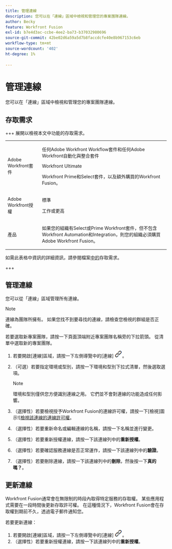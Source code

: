 ```yaml
---
title: 管理連線
description: 您可以在「連線」區域中檢視和管理您的專案團隊連線。
author: Becky
feature: Workfront Fusion
exl-id: b7e4d3ac-ccbe-4ee2-ba73-b37032980696
source-git-commit: 42be02d6a59a5d7b8faccdcfe40e8b967153c6eb
workflow-type: tm+mt
source-wordcount: '402'
ht-degree: 1%

---
```


# 管理連線

您可以在「連線」區域中檢視和管理您的專案團隊連線。

## 存取需求

+++ 展開以檢視本文中功能的存取需求。

<table style="table-layout:auto">
 <col> 
 <col> 
 <tbody> 
  <tr> 
   <td role="rowheader">Adobe Workfront套件</td> 
   <td> <p>任何Adobe Workfront Workflow套件和任何Adobe Workfront自動化與整合套件</p><p>Workfront Ultimate</p><p>Workfront Prime和Select套件，以及額外購買的Workfront Fusion。</p> </td> 
  </tr> 
  <tr data-mc-conditions=""> 
   <td role="rowheader">Adobe Workfront授權</td> 
   <td> <p>標準</p><p>工作或更高</p> </td> 
  </tr> 
  <tr> 
   <td role="rowheader">產品</td> 
   <td>
   <p>如果您的組織有Select或Prime Workfront套件，但不包含Workfront Automation和Integration，則您的組織必須購買Adobe Workfront Fusion。</li></ul>
   </td> 
  </tr>
 </tbody> 
</table>

如需此表格中資訊的詳細資訊，請參閱檔案[中的](/help/workfront-fusion/references/licenses-and-roles/access-level-requirements-in-documentation.md)存取需求。

+++

## 管理連線

您可以從「連線」區域管理所有連線。

>[!NOTE]
>
>連線為團隊所擁有。 如果您找不到要尋找的連線，請檢查您檢視的群組是否正確。
>
>若要選取新專案團隊，請按一下頁面頂端附近專案團隊名稱旁的下拉箭頭。 從清單中選取新的專案團隊。

1. 若要開啟[連線]區域，請按一下左側導覽中的[連線] ![ [連線]圖示](assets/connections-icon.png)。
1. （可選）若要指定環境或型別，請按一下環境和型別下拉式清單，然後選取選項。

   >[!NOTE]
   >
   >環境和型別僅供您方便識別連線之用。 它們並不會對連線的功能造成任何影響。

1. （選擇性）若要檢視授予Workfront Fusion的連線許可權，請按一下[檢視]圖示![[檢視該連線的連線許可權](assets/view-connection-permissions.png)。
1. （選擇性）若要重新命名或編輯連線的名稱，請按一下名稱並進行變更。
1. （選擇性）若要重新授權連線，請按一下該連線列中的&#x200B;**重新授權**。
1. （選擇性）若要確認服務連線是否正常運作，請按一下該連線列中的&#x200B;**驗證**。
1. （選擇性）若要刪除連線，請按一下該連線列中的&#x200B;**刪除**，然後按一下&#x200B;**真的嗎？**。

## 更新連線

Workfront Fusion通常會在無限制的時段內取得特定服務的存取權。 某些應用程式需要在一段時間後更新存取許可權。 在這種情況下，Workfront Fusion會在存取權到期前不久，透過電子郵件通知您。

若要更新連線：

1. 若要開啟[連線]區域，請按一下左側導覽中的[連線] ![ [連線]圖示](assets/connections-icon.png)。
1. （選擇性）若要重新授權連線，請按一下該連線列中的&#x200B;**重新授權**。
